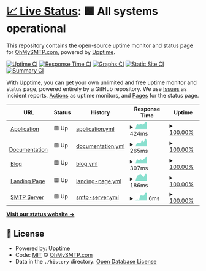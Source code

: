 # [📈 Live Status](https://ohmysmtp.github.io/status): <!--live status--> **🟩 All systems operational**

This repository contains the open-source uptime monitor and status page for [OhMySMTP.com](https://ohmysmtp.com), powered by [Upptime](https://github.com/upptime/upptime).

[![Uptime CI](https://github.com/ohmysmtp/status/workflows/Uptime%20CI/badge.svg)](https://github.com/ohmysmtp/status/actions?query=workflow%3A%22Uptime+CI%22)
[![Response Time CI](https://github.com/ohmysmtp/status/workflows/Response%20Time%20CI/badge.svg)](https://github.com/ohmysmtp/status/actions?query=workflow%3A%22Response+Time+CI%22)
[![Graphs CI](https://github.com/ohmysmtp/status/workflows/Graphs%20CI/badge.svg)](https://github.com/ohmysmtp/status/actions?query=workflow%3A%22Graphs+CI%22)
[![Static Site CI](https://github.com/ohmysmtp/status/workflows/Static%20Site%20CI/badge.svg)](https://github.com/ohmysmtp/status/actions?query=workflow%3A%22Static+Site+CI%22)
[![Summary CI](https://github.com/ohmysmtp/status/workflows/Summary%20CI/badge.svg)](https://github.com/ohmysmtp/status/actions?query=workflow%3A%22Summary+CI%22)

With [Upptime](https://upptime.js.org), you can get your own unlimited and free uptime monitor and status page, powered entirely by a GitHub repository. We use [Issues](https://github.com/ohmysmtp/status/issues) as incident reports, [Actions](https://github.com/ohmysmtp/status/actions) as uptime monitors, and [Pages](https://ohmysmtp.github.io/status) for the status page.

<!--start: status pages-->
<!-- This summary is generated by Upptime (https://github.com/upptime/upptime) -->
<!-- Do not edit this manually, your changes will be overwritten -->
<!-- prettier-ignore -->
| URL | Status | History | Response Time | Uptime |
| --- | ------ | ------- | ------------- | ------ |
| <img alt="" src="https://icons.duckduckgo.com/ip3/app.ohmysmtp.com.ico" height="13"> [Application](https://app.ohmysmtp.com) | 🟩 Up | [application.yml](https://github.com/ohmysmtp/status/commits/HEAD/history/application.yml) | <details><summary><img alt="Response time graph" src="./graphs/application/response-time-week.png" height="20"> 424ms</summary><br><a href="https://status.ohmysmtp.com/history/application"><img alt="Response time 501" src="https://img.shields.io/endpoint?url=https%3A%2F%2Fraw.githubusercontent.com%2Fohmysmtp%2Fstatus%2FHEAD%2Fapi%2Fapplication%2Fresponse-time.json"></a><br><a href="https://status.ohmysmtp.com/history/application"><img alt="24-hour response time 557" src="https://img.shields.io/endpoint?url=https%3A%2F%2Fraw.githubusercontent.com%2Fohmysmtp%2Fstatus%2FHEAD%2Fapi%2Fapplication%2Fresponse-time-day.json"></a><br><a href="https://status.ohmysmtp.com/history/application"><img alt="7-day response time 424" src="https://img.shields.io/endpoint?url=https%3A%2F%2Fraw.githubusercontent.com%2Fohmysmtp%2Fstatus%2FHEAD%2Fapi%2Fapplication%2Fresponse-time-week.json"></a><br><a href="https://status.ohmysmtp.com/history/application"><img alt="30-day response time 457" src="https://img.shields.io/endpoint?url=https%3A%2F%2Fraw.githubusercontent.com%2Fohmysmtp%2Fstatus%2FHEAD%2Fapi%2Fapplication%2Fresponse-time-month.json"></a><br><a href="https://status.ohmysmtp.com/history/application"><img alt="1-year response time 463" src="https://img.shields.io/endpoint?url=https%3A%2F%2Fraw.githubusercontent.com%2Fohmysmtp%2Fstatus%2FHEAD%2Fapi%2Fapplication%2Fresponse-time-year.json"></a></details> | <details><summary><a href="https://status.ohmysmtp.com/history/application">100.00%</a></summary><a href="https://status.ohmysmtp.com/history/application"><img alt="All-time uptime 99.97%" src="https://img.shields.io/endpoint?url=https%3A%2F%2Fraw.githubusercontent.com%2Fohmysmtp%2Fstatus%2FHEAD%2Fapi%2Fapplication%2Fuptime.json"></a><br><a href="https://status.ohmysmtp.com/history/application"><img alt="24-hour uptime 100.00%" src="https://img.shields.io/endpoint?url=https%3A%2F%2Fraw.githubusercontent.com%2Fohmysmtp%2Fstatus%2FHEAD%2Fapi%2Fapplication%2Fuptime-day.json"></a><br><a href="https://status.ohmysmtp.com/history/application"><img alt="7-day uptime 100.00%" src="https://img.shields.io/endpoint?url=https%3A%2F%2Fraw.githubusercontent.com%2Fohmysmtp%2Fstatus%2FHEAD%2Fapi%2Fapplication%2Fuptime-week.json"></a><br><a href="https://status.ohmysmtp.com/history/application"><img alt="30-day uptime 100.00%" src="https://img.shields.io/endpoint?url=https%3A%2F%2Fraw.githubusercontent.com%2Fohmysmtp%2Fstatus%2FHEAD%2Fapi%2Fapplication%2Fuptime-month.json"></a><br><a href="https://status.ohmysmtp.com/history/application"><img alt="1-year uptime 100.00%" src="https://img.shields.io/endpoint?url=https%3A%2F%2Fraw.githubusercontent.com%2Fohmysmtp%2Fstatus%2FHEAD%2Fapi%2Fapplication%2Fuptime-year.json"></a></details>
| <img alt="" src="https://icons.duckduckgo.com/ip3/docs.ohmysmtp.com.ico" height="13"> [Documentation](https://docs.ohmysmtp.com) | 🟩 Up | [documentation.yml](https://github.com/ohmysmtp/status/commits/HEAD/history/documentation.yml) | <details><summary><img alt="Response time graph" src="./graphs/documentation/response-time-week.png" height="20"> 265ms</summary><br><a href="https://status.ohmysmtp.com/history/documentation"><img alt="Response time 286" src="https://img.shields.io/endpoint?url=https%3A%2F%2Fraw.githubusercontent.com%2Fohmysmtp%2Fstatus%2FHEAD%2Fapi%2Fdocumentation%2Fresponse-time.json"></a><br><a href="https://status.ohmysmtp.com/history/documentation"><img alt="24-hour response time 254" src="https://img.shields.io/endpoint?url=https%3A%2F%2Fraw.githubusercontent.com%2Fohmysmtp%2Fstatus%2FHEAD%2Fapi%2Fdocumentation%2Fresponse-time-day.json"></a><br><a href="https://status.ohmysmtp.com/history/documentation"><img alt="7-day response time 265" src="https://img.shields.io/endpoint?url=https%3A%2F%2Fraw.githubusercontent.com%2Fohmysmtp%2Fstatus%2FHEAD%2Fapi%2Fdocumentation%2Fresponse-time-week.json"></a><br><a href="https://status.ohmysmtp.com/history/documentation"><img alt="30-day response time 312" src="https://img.shields.io/endpoint?url=https%3A%2F%2Fraw.githubusercontent.com%2Fohmysmtp%2Fstatus%2FHEAD%2Fapi%2Fdocumentation%2Fresponse-time-month.json"></a><br><a href="https://status.ohmysmtp.com/history/documentation"><img alt="1-year response time 298" src="https://img.shields.io/endpoint?url=https%3A%2F%2Fraw.githubusercontent.com%2Fohmysmtp%2Fstatus%2FHEAD%2Fapi%2Fdocumentation%2Fresponse-time-year.json"></a></details> | <details><summary><a href="https://status.ohmysmtp.com/history/documentation">100.00%</a></summary><a href="https://status.ohmysmtp.com/history/documentation"><img alt="All-time uptime 99.99%" src="https://img.shields.io/endpoint?url=https%3A%2F%2Fraw.githubusercontent.com%2Fohmysmtp%2Fstatus%2FHEAD%2Fapi%2Fdocumentation%2Fuptime.json"></a><br><a href="https://status.ohmysmtp.com/history/documentation"><img alt="24-hour uptime 100.00%" src="https://img.shields.io/endpoint?url=https%3A%2F%2Fraw.githubusercontent.com%2Fohmysmtp%2Fstatus%2FHEAD%2Fapi%2Fdocumentation%2Fuptime-day.json"></a><br><a href="https://status.ohmysmtp.com/history/documentation"><img alt="7-day uptime 100.00%" src="https://img.shields.io/endpoint?url=https%3A%2F%2Fraw.githubusercontent.com%2Fohmysmtp%2Fstatus%2FHEAD%2Fapi%2Fdocumentation%2Fuptime-week.json"></a><br><a href="https://status.ohmysmtp.com/history/documentation"><img alt="30-day uptime 100.00%" src="https://img.shields.io/endpoint?url=https%3A%2F%2Fraw.githubusercontent.com%2Fohmysmtp%2Fstatus%2FHEAD%2Fapi%2Fdocumentation%2Fuptime-month.json"></a><br><a href="https://status.ohmysmtp.com/history/documentation"><img alt="1-year uptime 100.00%" src="https://img.shields.io/endpoint?url=https%3A%2F%2Fraw.githubusercontent.com%2Fohmysmtp%2Fstatus%2FHEAD%2Fapi%2Fdocumentation%2Fuptime-year.json"></a></details>
| <img alt="" src="https://icons.duckduckgo.com/ip3/blog.ohmysmtp.com.ico" height="13"> [Blog](https://blog.ohmysmtp.com) | 🟩 Up | [blog.yml](https://github.com/ohmysmtp/status/commits/HEAD/history/blog.yml) | <details><summary><img alt="Response time graph" src="./graphs/blog/response-time-week.png" height="20"> 307ms</summary><br><a href="https://status.ohmysmtp.com/history/blog"><img alt="Response time 283" src="https://img.shields.io/endpoint?url=https%3A%2F%2Fraw.githubusercontent.com%2Fohmysmtp%2Fstatus%2FHEAD%2Fapi%2Fblog%2Fresponse-time.json"></a><br><a href="https://status.ohmysmtp.com/history/blog"><img alt="24-hour response time 497" src="https://img.shields.io/endpoint?url=https%3A%2F%2Fraw.githubusercontent.com%2Fohmysmtp%2Fstatus%2FHEAD%2Fapi%2Fblog%2Fresponse-time-day.json"></a><br><a href="https://status.ohmysmtp.com/history/blog"><img alt="7-day response time 307" src="https://img.shields.io/endpoint?url=https%3A%2F%2Fraw.githubusercontent.com%2Fohmysmtp%2Fstatus%2FHEAD%2Fapi%2Fblog%2Fresponse-time-week.json"></a><br><a href="https://status.ohmysmtp.com/history/blog"><img alt="30-day response time 296" src="https://img.shields.io/endpoint?url=https%3A%2F%2Fraw.githubusercontent.com%2Fohmysmtp%2Fstatus%2FHEAD%2Fapi%2Fblog%2Fresponse-time-month.json"></a><br><a href="https://status.ohmysmtp.com/history/blog"><img alt="1-year response time 300" src="https://img.shields.io/endpoint?url=https%3A%2F%2Fraw.githubusercontent.com%2Fohmysmtp%2Fstatus%2FHEAD%2Fapi%2Fblog%2Fresponse-time-year.json"></a></details> | <details><summary><a href="https://status.ohmysmtp.com/history/blog">100.00%</a></summary><a href="https://status.ohmysmtp.com/history/blog"><img alt="All-time uptime 99.99%" src="https://img.shields.io/endpoint?url=https%3A%2F%2Fraw.githubusercontent.com%2Fohmysmtp%2Fstatus%2FHEAD%2Fapi%2Fblog%2Fuptime.json"></a><br><a href="https://status.ohmysmtp.com/history/blog"><img alt="24-hour uptime 100.00%" src="https://img.shields.io/endpoint?url=https%3A%2F%2Fraw.githubusercontent.com%2Fohmysmtp%2Fstatus%2FHEAD%2Fapi%2Fblog%2Fuptime-day.json"></a><br><a href="https://status.ohmysmtp.com/history/blog"><img alt="7-day uptime 100.00%" src="https://img.shields.io/endpoint?url=https%3A%2F%2Fraw.githubusercontent.com%2Fohmysmtp%2Fstatus%2FHEAD%2Fapi%2Fblog%2Fuptime-week.json"></a><br><a href="https://status.ohmysmtp.com/history/blog"><img alt="30-day uptime 99.96%" src="https://img.shields.io/endpoint?url=https%3A%2F%2Fraw.githubusercontent.com%2Fohmysmtp%2Fstatus%2FHEAD%2Fapi%2Fblog%2Fuptime-month.json"></a><br><a href="https://status.ohmysmtp.com/history/blog"><img alt="1-year uptime 100.00%" src="https://img.shields.io/endpoint?url=https%3A%2F%2Fraw.githubusercontent.com%2Fohmysmtp%2Fstatus%2FHEAD%2Fapi%2Fblog%2Fuptime-year.json"></a></details>
| <img alt="" src="https://icons.duckduckgo.com/ip3/ohmysmtp.com.ico" height="13"> [Landing Page](https://ohmysmtp.com) | 🟩 Up | [landing-page.yml](https://github.com/ohmysmtp/status/commits/HEAD/history/landing-page.yml) | <details><summary><img alt="Response time graph" src="./graphs/landing-page/response-time-week.png" height="20"> 186ms</summary><br><a href="https://status.ohmysmtp.com/history/landing-page"><img alt="Response time 257" src="https://img.shields.io/endpoint?url=https%3A%2F%2Fraw.githubusercontent.com%2Fohmysmtp%2Fstatus%2FHEAD%2Fapi%2Flanding-page%2Fresponse-time.json"></a><br><a href="https://status.ohmysmtp.com/history/landing-page"><img alt="24-hour response time 211" src="https://img.shields.io/endpoint?url=https%3A%2F%2Fraw.githubusercontent.com%2Fohmysmtp%2Fstatus%2FHEAD%2Fapi%2Flanding-page%2Fresponse-time-day.json"></a><br><a href="https://status.ohmysmtp.com/history/landing-page"><img alt="7-day response time 186" src="https://img.shields.io/endpoint?url=https%3A%2F%2Fraw.githubusercontent.com%2Fohmysmtp%2Fstatus%2FHEAD%2Fapi%2Flanding-page%2Fresponse-time-week.json"></a><br><a href="https://status.ohmysmtp.com/history/landing-page"><img alt="30-day response time 276" src="https://img.shields.io/endpoint?url=https%3A%2F%2Fraw.githubusercontent.com%2Fohmysmtp%2Fstatus%2FHEAD%2Fapi%2Flanding-page%2Fresponse-time-month.json"></a><br><a href="https://status.ohmysmtp.com/history/landing-page"><img alt="1-year response time 274" src="https://img.shields.io/endpoint?url=https%3A%2F%2Fraw.githubusercontent.com%2Fohmysmtp%2Fstatus%2FHEAD%2Fapi%2Flanding-page%2Fresponse-time-year.json"></a></details> | <details><summary><a href="https://status.ohmysmtp.com/history/landing-page">100.00%</a></summary><a href="https://status.ohmysmtp.com/history/landing-page"><img alt="All-time uptime 99.98%" src="https://img.shields.io/endpoint?url=https%3A%2F%2Fraw.githubusercontent.com%2Fohmysmtp%2Fstatus%2FHEAD%2Fapi%2Flanding-page%2Fuptime.json"></a><br><a href="https://status.ohmysmtp.com/history/landing-page"><img alt="24-hour uptime 100.00%" src="https://img.shields.io/endpoint?url=https%3A%2F%2Fraw.githubusercontent.com%2Fohmysmtp%2Fstatus%2FHEAD%2Fapi%2Flanding-page%2Fuptime-day.json"></a><br><a href="https://status.ohmysmtp.com/history/landing-page"><img alt="7-day uptime 100.00%" src="https://img.shields.io/endpoint?url=https%3A%2F%2Fraw.githubusercontent.com%2Fohmysmtp%2Fstatus%2FHEAD%2Fapi%2Flanding-page%2Fuptime-week.json"></a><br><a href="https://status.ohmysmtp.com/history/landing-page"><img alt="30-day uptime 100.00%" src="https://img.shields.io/endpoint?url=https%3A%2F%2Fraw.githubusercontent.com%2Fohmysmtp%2Fstatus%2FHEAD%2Fapi%2Flanding-page%2Fuptime-month.json"></a><br><a href="https://status.ohmysmtp.com/history/landing-page"><img alt="1-year uptime 100.00%" src="https://img.shields.io/endpoint?url=https%3A%2F%2Fraw.githubusercontent.com%2Fohmysmtp%2Fstatus%2FHEAD%2Fapi%2Flanding-page%2Fuptime-year.json"></a></details>
| <img alt="" src="https://icons.duckduckgo.com/ip3/null.ico" height="13"> [SMTP Server](smtp.ohmysmtp.com) | 🟩 Up | [smtp-server.yml](https://github.com/ohmysmtp/status/commits/HEAD/history/smtp-server.yml) | <details><summary><img alt="Response time graph" src="./graphs/smtp-server/response-time-week.png" height="20"> 6ms</summary><br><a href="https://status.ohmysmtp.com/history/smtp-server"><img alt="Response time 9" src="https://img.shields.io/endpoint?url=https%3A%2F%2Fraw.githubusercontent.com%2Fohmysmtp%2Fstatus%2FHEAD%2Fapi%2Fsmtp-server%2Fresponse-time.json"></a><br><a href="https://status.ohmysmtp.com/history/smtp-server"><img alt="24-hour response time 9" src="https://img.shields.io/endpoint?url=https%3A%2F%2Fraw.githubusercontent.com%2Fohmysmtp%2Fstatus%2FHEAD%2Fapi%2Fsmtp-server%2Fresponse-time-day.json"></a><br><a href="https://status.ohmysmtp.com/history/smtp-server"><img alt="7-day response time 6" src="https://img.shields.io/endpoint?url=https%3A%2F%2Fraw.githubusercontent.com%2Fohmysmtp%2Fstatus%2FHEAD%2Fapi%2Fsmtp-server%2Fresponse-time-week.json"></a><br><a href="https://status.ohmysmtp.com/history/smtp-server"><img alt="30-day response time 5" src="https://img.shields.io/endpoint?url=https%3A%2F%2Fraw.githubusercontent.com%2Fohmysmtp%2Fstatus%2FHEAD%2Fapi%2Fsmtp-server%2Fresponse-time-month.json"></a><br><a href="https://status.ohmysmtp.com/history/smtp-server"><img alt="1-year response time 4" src="https://img.shields.io/endpoint?url=https%3A%2F%2Fraw.githubusercontent.com%2Fohmysmtp%2Fstatus%2FHEAD%2Fapi%2Fsmtp-server%2Fresponse-time-year.json"></a></details> | <details><summary><a href="https://status.ohmysmtp.com/history/smtp-server">100.00%</a></summary><a href="https://status.ohmysmtp.com/history/smtp-server"><img alt="All-time uptime 100.00%" src="https://img.shields.io/endpoint?url=https%3A%2F%2Fraw.githubusercontent.com%2Fohmysmtp%2Fstatus%2FHEAD%2Fapi%2Fsmtp-server%2Fuptime.json"></a><br><a href="https://status.ohmysmtp.com/history/smtp-server"><img alt="24-hour uptime 100.00%" src="https://img.shields.io/endpoint?url=https%3A%2F%2Fraw.githubusercontent.com%2Fohmysmtp%2Fstatus%2FHEAD%2Fapi%2Fsmtp-server%2Fuptime-day.json"></a><br><a href="https://status.ohmysmtp.com/history/smtp-server"><img alt="7-day uptime 100.00%" src="https://img.shields.io/endpoint?url=https%3A%2F%2Fraw.githubusercontent.com%2Fohmysmtp%2Fstatus%2FHEAD%2Fapi%2Fsmtp-server%2Fuptime-week.json"></a><br><a href="https://status.ohmysmtp.com/history/smtp-server"><img alt="30-day uptime 100.00%" src="https://img.shields.io/endpoint?url=https%3A%2F%2Fraw.githubusercontent.com%2Fohmysmtp%2Fstatus%2FHEAD%2Fapi%2Fsmtp-server%2Fuptime-month.json"></a><br><a href="https://status.ohmysmtp.com/history/smtp-server"><img alt="1-year uptime 100.00%" src="https://img.shields.io/endpoint?url=https%3A%2F%2Fraw.githubusercontent.com%2Fohmysmtp%2Fstatus%2FHEAD%2Fapi%2Fsmtp-server%2Fuptime-year.json"></a></details>

<!--end: status pages-->

[**Visit our status website →**](https://ohmysmtp.github.io/status)

## 📄 License

- Powered by: [Upptime](https://github.com/upptime/upptime)
- Code: [MIT](./LICENSE) © [OhMySMTP.com](https://ohmysmtp.com)
- Data in the `./history` directory: [Open Database License](https://opendatacommons.org/licenses/odbl/1-0/)
